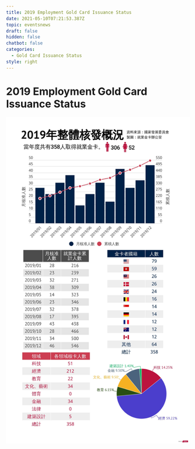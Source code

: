 ```yaml
---
title: 2019 Employment Gold Card Issuance Status
date: 2021-05-10T07:21:53.387Z
topic: eventsnews
draft: false
hidden: false
chatbot: false
categories:
  - Gold Card Issuance Status
style: right
---
```

# 2019 Employment Gold Card Issuance Status

![2019 Employment Gold Card Data](/cms-uploads/2019-employment-gold-card-issuance-status.jpg)